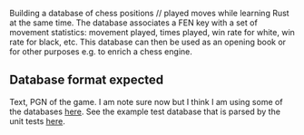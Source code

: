 Building a database of chess positions // played moves while learning Rust at the same time.
The database associates a FEN key with a set of movement statistics: movement played, times played, win rate for white, win rate for black, etc.
This database can then be used as an opening book or for other purposes e.g. to enrich a chess engine.

## Database format expected

Text, PGN of the game. I am note sure now but I think I am using some of the databases [here](https://rebel13.nl/download/data.html).
See the example test database that is parsed by the unit tests [here](chess_position_db/test_dataset.pgn).


